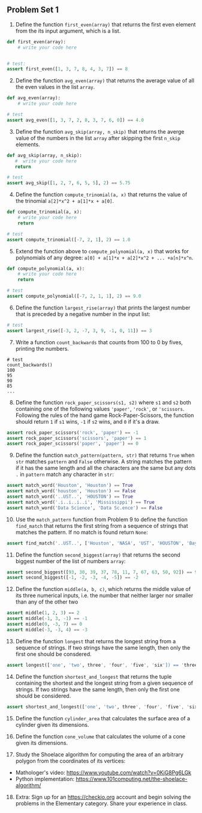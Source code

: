 Problem Set 1
------


1. Define the function `first_even(array)` that returns the first even element from the its input argument, which is a list.

```python
def first_even(array): 
    # write your code here


# test:
assert first_even([1, 3, 7, 8, 4, 3, 7]) == 8
```

2. Define the function `avg_even(array)` that returns the average value of all the even values in the list `array`.

```python
def avg_even(array):
    # write your code here

# test
assert avg_even([1, 3, 7, 2, 8, 3, 7, 6, 0]) == 4.0
```

3. Define the function `avg_skip(array, n_skip)` that returns the averge value of the numbers in the list `array` after skipping the first `n_skip` elements. 

```python
def avg_skip(array, n_skip):
   #  write your code here 
   return 

# test
assert avg_skip([1, 2, 7, 6, 5, 5], 2) == 5.75
```

4. Define the function `compute_trinomial(a, x)` that returns the value of the trinomial `a[2]*x^2 + a[1]*x + a[0]`.

```python
def compute_trinomial(a, x):
    # write your code here
    return 

# test
assert compute_trinomial([-7, 2, 1], 2) == 1.0
```

5. Extend the function above to `compute_polynomial(a, x)` that works for polynomials of any degree: `a[0] + a[1]*x + a[2]*x^2 + ... +a[n]*x^n`.

```python
def compute_polynomial(a, x):
    # write your code here
    return 

# test 
assert compute_polynomial([-7, 2, 1, 1], 2) == 9.0
```

6. Define the function `largest_rise(array)` that prints the largest number that is preceded by a negative number in the input list:

``` python
# test
assert largest_rise([-3, 2, -7, 3, 9, -1, 0, 11]) == 3
```

7. Write a function `count_backwards` that counts from 100 to 0 by fives, printing the numbers.

```pyhon
# test
count_backwards()
100
95
90
85
...
```

8. Define the function `rock_paper_scissors(s1, s2)` where `s1` and `s2` both containing one of the following values `'paper'`, `'rock'`, or `'scissors`. Following the rules of the hand game Rock-Paper-Scissors, the function should return `1` if `s1` wins, `-1` if `s2` wins, and `0` if it's a draw.

```python
assert rock_paper_scissors('rock', 'paper') == -1
assert rock_paper_scissors('scissors', 'paper') == 1
assert rock_paper_scissors('paper', 'paper') == 0
```

9. Define the function `match_pattern(pattern, str)` that returns `True` when `str` matches `pattern` and `False` otherwise. A string matches the pattern if it has the same length and all the characters are the same but any dots `.` in `pattern` match any character in `str`:

```python
assert match_word('Houston', 'Houston') == True
assert match_word('houston', 'Houston') == False
assert match_word('..UST..', 'HOUSTON') == True
assert match_word('.i..i..i..i', 'Mississippi') == True
assert match_word('Data Science', 'Data Sc.ence') == False
```

10. Use the `match_pattern` function from Problem 9 to define the function `find_match` that returns the first string from a sequence of strings that matches the pattern. If no match is found return `None`: 

```python
assert find_match('..UST..', ['Houston', 'NASA', 'UST', 'HOUSTON', 'Bayou']) == 'HOUSTON'
```

11. Define the function `second_biggest(array)` that returns the second biggest number of the list of numbers `array`:

```python
assert second_biggest([93, 30, 39, 37, 78, 11, 7, 67, 63, 50, 92]) == 92
assert second_biggest([-1, -2, -3, -4, -5]) == -2

```

12. Define the function `middle(a, b, c)`, which returns the middle value of its three numerical inputs, i.e. the number that neither larger nor smaller than any of the other two

```python
assert middle(1, 2, 3) == 2
assert middle(-1, 3, -1) == -1
assert middle(0, -3, 7) == 0
assert middle(-3, -3, 4) == -3
```

13. Define the function `longest` that returns the longest string from a sequence of strings. If two strings have the same length, then only the first one should be consdered.

```python
assert longest(['one', 'two', three', 'four', 'five', 'six']) == 'three'
```

14. Define the function `shortest_and_longest` that returns the tuple containing the shortest and the longest string from a given sequence of strings. If two strings have the same length, then only the first one should be considered. 

```python
assert shortest_and_longest(['one', 'two', three', 'four', 'five', 'six']) == ('one', 'three')
```

15. Define the function `cylinder_area` that calculates the surface area of a cylinder given its dimensions.

16. Define the function `cone_volume` that calculates the volume of a cone given its dimensions.

17. Study the Shoelace algorithm for computing the area of an arbitrary polygon from the coordinates of its vertices:
  * Mathologer's video: https://www.youtube.com/watch?v=0KjG8Pg6LGk
  * Python implementation: https://www.101computing.net/the-shoelace-algorithm/ 

18. Extra: Sign up for an https://checkio.org account and begin solving the problems in the Elementary category. Share your experience in class.
